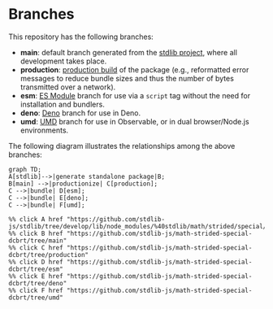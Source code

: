 <!--

@license Apache-2.0

Copyright (c) 2022 The Stdlib Authors.

Licensed under the Apache License, Version 2.0 (the "License");
you may not use this file except in compliance with the License.
You may obtain a copy of the License at

    http://www.apache.org/licenses/LICENSE-2.0

Unless required by applicable law or agreed to in writing, software
distributed under the License is distributed on an "AS IS" BASIS,
WITHOUT WARRANTIES OR CONDITIONS OF ANY KIND, either express or implied.
See the License for the specific language governing permissions and
limitations under the License.

-->

# Branches

This repository has the following branches:

-   **main**: default branch generated from the [stdlib project][stdlib-url], where all development takes place.
-   **production**: [production build][production-url] of the package (e.g., reformatted error messages to reduce bundle sizes and thus the number of bytes transmitted over a network).
-   **esm**: [ES Module][esm-url] branch for use via a `script` tag without the need for installation and bundlers.
-   **deno**: [Deno][deno-url] branch for use in Deno.
-   **umd**: [UMD][umd-url] branch for use in Observable, or in dual browser/Node.js environments.

The following diagram illustrates the relationships among the above branches:

```mermaid
graph TD;
A[stdlib]-->|generate standalone package|B;
B[main] -->|productionize| C[production];
C -->|bundle| D[esm];
C -->|bundle| E[deno];
C -->|bundle| F[umd];

%% click A href "https://github.com/stdlib-js/stdlib/tree/develop/lib/node_modules/%40stdlib/math/strided/special/dcbrt"
%% click B href "https://github.com/stdlib-js/math-strided-special-dcbrt/tree/main"
%% click C href "https://github.com/stdlib-js/math-strided-special-dcbrt/tree/production"
%% click D href "https://github.com/stdlib-js/math-strided-special-dcbrt/tree/esm"
%% click E href "https://github.com/stdlib-js/math-strided-special-dcbrt/tree/deno"
%% click F href "https://github.com/stdlib-js/math-strided-special-dcbrt/tree/umd"
```

[stdlib-url]: https://github.com/stdlib-js/stdlib/tree/develop/lib/node_modules/%40stdlib/math/strided/special/dcbrt
[production-url]: https://github.com/stdlib-js/math-strided-special-dcbrt/tree/production
[deno-url]: https://github.com/stdlib-js/math-strided-special-dcbrt/tree/deno
[umd-url]: https://github.com/stdlib-js/math-strided-special-dcbrt/tree/umd
[esm-url]: https://github.com/stdlib-js/math-strided-special-dcbrt/tree/esm